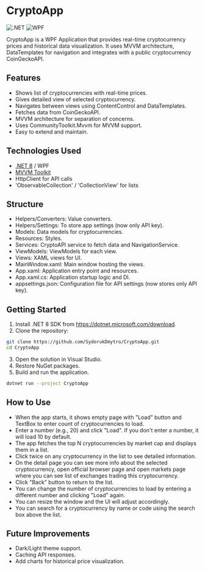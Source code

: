 # CryptoApp
![.NET](https://img.shields.io/badge/.NET%208-blue)
![WPF](https://img.shields.io/badge/WPF-desktop-green)

CryptoApp is a WPF Application that provides real-time cryptocurrency prices and historical data visualization.
It uses MVVM architecture, DataTemplates for navigation and integrates with a public cryptocurrency CoinGeckoAPI.


## Features
- Shows list of cryptocurrencies with real-time prices.
- Gives detailed view of selected cryptocurrency.
- Navigates between views using ContentControl and DataTemplates.
- Fetches data from CoinGeckoAPI.
- MVVM architecture for separation of concerns.
- Uses CommunityToolkit.Mvvm for MVVM support.
- Easy to extend and maintain.

## Technologies Used
- [.NET 8](https://dotnet.microsoft.com/) / WPF
- [MVVM Toolkit](https://learn.microsoft.com/en-us/dotnet/communitytoolkit/mvvm/) 
- HttpClient for API calls
- 'ObservableCollection' / 'CollectionView' for lists

## Structure
- Helpers/Converters: Value converters.
- Helpers/Settings: To store app settings (now only API key).
- Models: Data models for cryptocurrencies.
- Resources: Styles.
- Services: CryptoAPI service to fetch data and NavigationService.
- ViewModels: ViewModels for each view.
- Views: XAML views for UI.
- MainWindow.xaml: Main window hosting the views.
- App.xaml: Application entry point and resources.
- App.xaml.cs: Application startup logic and DI.
- appsettings.json: Configuration file for API settings (now stores only API key).

## Getting Started
1. Install .NET 8 SDK from https://dotnet.microsoft.com/download.
2. Clone the repository: 
```Bash
git clone https://github.com/SydorukDmytro/CryptoApp.git
cd CryptoApp
```
3. Open the solution in Visual Studio.
4. Restore NuGet packages.
5. Build and run the application.
```Bash
dotnet run --project CryptoApp
```

## How to Use
- When the app starts, it shows empty page with "Load" button and TextBox to enter count of cryptocurrencies to load.
- Enter a number (e.g., 20) and click "Load". If you don't enter a number, it will load 10 by default.
- The app fetches the top N cryptocurrencies by market cap and displays them in a list.
- Click twice on any cryptocurrency in the list to see detailed information.
- On the detail page you can see more info about the selected cryptocurrency, open official browser page and open markets page where you can see list of exchanges trading this cryptocurrency.
- Click "Back" button to return to the list.
- You can change the number of cryptocurrencies to load by entering a different number and clicking "Load" again.
- You can resize the window and the UI will adjust accordingly.
- You can search for a cryptocurrency by name or code using the search box above the list.

## Future Improvements
- Dark/Light theme support.
- Caching API responses.
- Add charts for historical price visualization.
